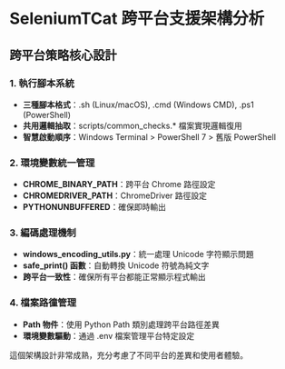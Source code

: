 # SeleniumTCat 跨平台支援架構分析

## 跨平台策略核心設計

### 1. 執行腳本系統
- **三種腳本格式**：.sh (Linux/macOS), .cmd (Windows CMD), .ps1 (PowerShell)
- **共用邏輯抽取**：scripts/common_checks.* 檔案實現邏輯復用
- **智慧啟動順序**：Windows Terminal > PowerShell 7 > 舊版 PowerShell

### 2. 環境變數統一管理
- **CHROME_BINARY_PATH**：跨平台 Chrome 路徑設定
- **CHROMEDRIVER_PATH**：ChromeDriver 路徑設定
- **PYTHONUNBUFFERED**：確保即時輸出

### 3. 編碼處理機制
- **windows_encoding_utils.py**：統一處理 Unicode 字符顯示問題
- **safe_print() 函數**：自動轉換 Unicode 符號為純文字
- **跨平台一致性**：確保所有平台都能正常顯示程式輸出

### 4. 檔案路徸管理
- **Path 物件**：使用 Python Path 類別處理跨平台路徑差異
- **環境變數驅動**：通過 .env 檔案管理平台特定設定

這個架構設計非常成熟，充分考慮了不同平台的差異和使用者體驗。